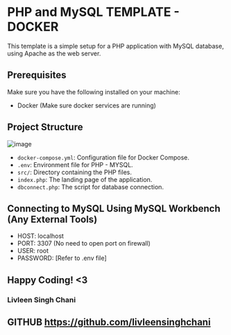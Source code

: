 # PHP and MySQL TEMPLATE - DOCKER

This template is a simple setup for a PHP application with MySQL database, using Apache as the web server.

## Prerequisites

Make sure you have the following installed on your machine:

- Docker (Make sure docker services are running)

## Project Structure

![image](https://github.com/livleensinghchani/php-mysql-docker/assets/115384067/841082db-73c4-42f9-af53-714cc192eb98)

- `docker-compose.yml`: Configuration file for Docker Compose.
- `.env`: Environment file for PHP - MYSQL.
- `src/`: Directory containing the PHP files.
- `index.php`: The landing page of the application.
- `dbconnect.php`: The script for database connection.

## Connecting to MySQL Using MySQL Workbench (Any External Tools)
- HOST: localhost
- PORT: 3307 (No need to open port on firewall)
- USER: root
- PASSWORD: [Refer to .env file]

## Happy Coding! <3

### Livleen Singh Chani
## GITHUB https://github.com/livleensinghchani
